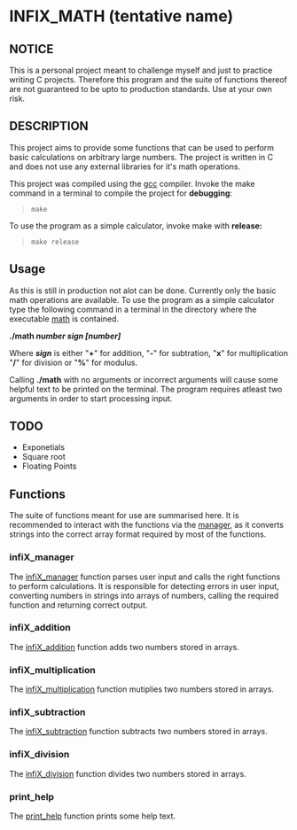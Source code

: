 # INFIX_MATH (tentative name)

## NOTICE

This is a personal project meant to challenge myself and just to practice
writing C projects. Therefore this program and the suite of functions
thereof are not guaranteed to be upto to production standards. Use at your
own risk.

## DESCRIPTION

This project aims to provide some functions that can be used to perform basic
calculations on arbitrary large numbers. The project is written in C and does
not use any external libraries for it's math operations.

This project was compiled using the [gcc](https://gcc.gnu.org/) compiler. Invoke
the make command in a terminal to compile the project for **debugging**:

> `make`

To use the program as a simple calculator, invoke make with **release:**

> `make release`

## Usage

As this is still in production not alot can be done. Currently only the basic
math operations are available. To use the program as a simple calculator type
the following command in a terminal in the directory where the executable [math](./math)
is contained.

**./math *number* *sign* *\[number\]***

Where ***sign*** is either "**+**" for addition, "**-**" for subtration,
"**x**" for multiplication "**/**" for division or "**%**" for modulus.

Calling **./math** with no arguments or incorrect arguments will cause some
helpful text to be printed on the terminal. The program requires atleast two
arguments in order to start processing input.

## TODO

- Exponetials
- Square root
- Floating Points

## Functions

The suite of functions meant for use are summarised here. It is recommended
to interact with the functions via the [manager](src/infiX_manager.c), as it converts strings
into the correct array format required by most of the functions.

### infiX_manager

The [infiX_manager](./src/infiX_manager.c) function parses user input and calls the right
functions to perform calculations.
It is responsible for detecting errors in user input, converting numbers in
strings into arrays of numbers, calling the required function and returning
correct output.

### infiX_addition

The [infiX_addition](src/infiX_add.c) function adds two numbers stored in arrays.

### infiX_multiplication

The [infiX_multiplication](src/infiX_mul.c) function mutiplies two numbers stored in arrays.

### infiX_subtraction

The [infiX_subtraction](src/infiX_sub.c) function subtracts two numbers stored in arrays.

### infiX_division

The [infiX_division](src/infiX_div.c) function divides two numbers stored in arrays.

### print_help

The [print_help](src/print_help.c) function prints some help text.
